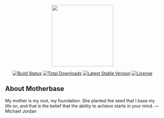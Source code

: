 <p align="center"><a href="https://laravel.com" target="_blank"><img src="https://i.ibb.co/fQ2Gys0/c64e90c60edd465085279d6a32c92108-1.png" width="200"></a></p>

<p align="center">
<a href="https://travis-ci.org/laravel/framework"><img src="https://travis-ci.org/laravel/framework.svg" alt="Build Status"></a>
<a href="https://packagist.org/packages/laravel/framework"><img src="https://img.shields.io/packagist/dt/laravel/framework" alt="Total Downloads"></a>
<a href="https://packagist.org/packages/laravel/framework"><img src="https://img.shields.io/packagist/v/laravel/framework" alt="Latest Stable Version"></a>
<a href="https://packagist.org/packages/laravel/framework"><img src="https://img.shields.io/packagist/l/laravel/framework" alt="License"></a>
</p>

## About Motherbase

My mother is my root, my foundation. She planted the seed that I base my life on, and that is the belief that the ability to achieve starts in your mind. —Michael Jordan
